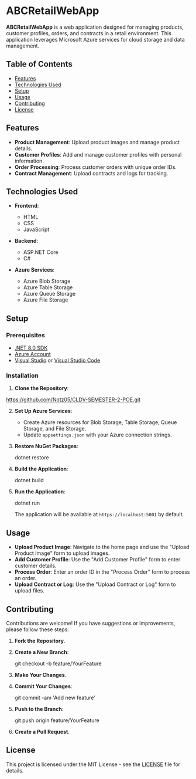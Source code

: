 # ABCRetailWebApp

**ABCRetailWebApp** is a web application designed for managing products, customer profiles, orders, and contracts in a retail environment. This application leverages Microsoft Azure services for cloud storage and data management.

## Table of Contents

- [Features](#features)
- [Technologies Used](#technologies-used)
- [Setup](#setup)
- [Usage](#usage)
- [Contributing](#contributing)
- [License](#license)

## Features

- **Product Management**: Upload product images and manage product details.
- **Customer Profiles**: Add and manage customer profiles with personal information.
- **Order Processing**: Process customer orders with unique order IDs.
- **Contract Management**: Upload contracts and logs for tracking.

## Technologies Used

- **Frontend**:
  - HTML
  - CSS
  - JavaScript
  
- **Backend**:
  - ASP.NET Core
  - C#
  
- **Azure Services**:
  - Azure Blob Storage
  - Azure Table Storage
  - Azure Queue Storage
  - Azure File Storage

## Setup

### Prerequisites

- [.NET 8.0 SDK](https://dotnet.microsoft.com/download/dotnet/8.0)
- [Azure Account](https://azure.microsoft.com/en-us/free/)
- [Visual Studio](https://visualstudio.microsoft.com/) or [Visual Studio Code](https://code.visualstudio.com/)

### Installation

1. **Clone the Repository**:

  https://github.com/Notz05/CLDV-SEMESTER-2-POE.git 

2. **Set Up Azure Services**:
   - Create Azure resources for Blob Storage, Table Storage, Queue Storage, and File Storage.
   - Update `appsettings.json` with your Azure connection strings.

3. **Restore NuGet Packages**:

  
   dotnet restore
   

4. **Build the Application**:

  
   dotnet build
  

5. **Run the Application**:

   dotnet run
  

   The application will be available at `https://localhost:5001` by default.

## Usage

- **Upload Product Image**: Navigate to the home page and use the "Upload Product Image" form to upload images.
- **Add Customer Profile**: Use the "Add Customer Profile" form to enter customer details.
- **Process Order**: Enter an order ID in the "Process Order" form to process an order.
- **Upload Contract or Log**: Use the "Upload Contract or Log" form to upload files.

## Contributing

Contributions are welcome! If you have suggestions or improvements, please follow these steps:

1. **Fork the Repository**.
2. **Create a New Branch**:
   
   git checkout -b feature/YourFeature
  
3. **Make Your Changes**.
4. **Commit Your Changes**:
   
   git commit -am 'Add new feature'
  
5. **Push to the Branch**:
   
   git push origin feature/YourFeature
  
6. **Create a Pull Request**.

## License

This project is licensed under the MIT License - see the [LICENSE](LICENSE) file for details.

